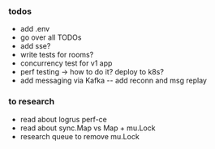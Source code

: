### todos

- add .env
- go over all TODOs
- add sse?
- write tests for rooms?
- concurrency test for v1 app
- perf testing -> how to do it? deploy to k8s?
- add messaging via Kafka
  -- add reconn and msg replay

### to research

- read about logrus perf-ce
- read about sync.Map vs Map + mu.Lock
- research queue to remove mu.Lock
